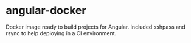 # angular-docker
Docker image ready to build projects for Angular. Included sshpass and rsync to help deploying in a CI environment.
